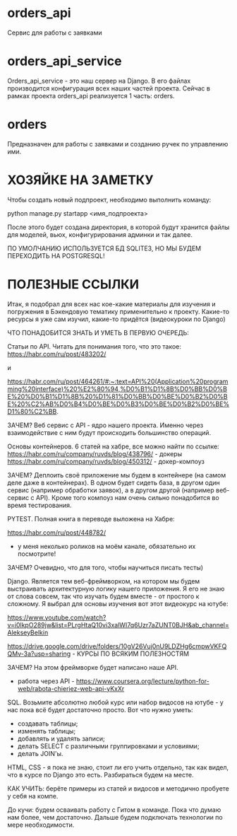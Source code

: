 # orders_api
Сервис для работы с заявками

# orders_api_service
Orders_api_service - это наш сервер на Django. В его файлах производится конфигурация всех наших частей
проекта. Сейчас в рамках проекта orders_api реализуется 1 часть: orders.

# orders
Предназначен для работы с заявками и созданию ручек по управлению ими.

# ХОЗЯЙКЕ НА ЗАМЕТКУ
Чтобы создать новый подпроект, необходимо выполнить команду: 

python manage.py startapp <имя_подпроекта>

После этого будет создана директория, в которой будут хранится файлы для моделей, 
вьюх, конфигурирования админки и так далее.

ПО УМОЛЧАНИЮ ИСПОЛЬЗУЕТСЯ БД SQLITE3, НО МЫ БУДЕМ ПЕРЕХОДИТЬ НА POSTGRESQL!

# ПОЛЕЗНЫЕ ССЫЛКИ

Итак, я подобрал для всех нас кое-какие материалы для изучения и погружения в Бэкендовую тематику применительно к 
проекту. Какие-то ресурсы я уже сам изучил, какие-то придётся (видеокуроки по Django)

ЧТО ПОНАДОБИТСЯ ЗНАТЬ И УМЕТЬ В ПЕРВУЮ ОЧЕРЕДЬ:

Статьи по API. Читать для понимания того, что это такое:
https://habr.com/ru/post/483202/

и

https://habr.com/ru/post/464261/#:~:text=API%20(Application%20programming%20interface)%20%E2%80%94,%D0%B1%D1%8B%D0%BB%D0%BE%20%D0%B1%D1%8B%20%D1%81%D0%BB%D0%BE%D0%B2%D0%BE%20%C2%AB%D0%B4%D0%BE%D0%B3%D0%BE%D0%B2%D0%BE%D1%80%C2%BB.

ЗАЧЕМ? Веб сервис с API - ядро нашего проекта. Именно через взаимодействие с ним будут происходить большинство операций.


Основы контейнеров. 6 статей на хабре, все можно найти по ссылке:
https://habr.com/ru/company/ruvds/blog/438796/ - докеры
https://habr.com/ru/company/ruvds/blog/450312/ - докер-компоуз

ЗАЧЕМ? Деплоить своё приложение мы будем в контейнере (на самом деле даже в контейнерах). 
В одном будет сидеть база, в другом один сервис (например обработки заявок), а в другом другой 
(например веб-сервис с API). Кроме того компоуз нам очень сильно понадобится во время тестирования.


PYTEST. Полная книга в переводе выложена на Хабре:

https://habr.com/ru/post/448782/

+ у меня неколько роликов на моём канале, обязательно их посмотрите!

ЗАЧЕМ? Очевидно, что для того, чтобы научиться писать тесты)

Django. Является тем веб-фреймворком, на котором мы будем выстраивать архитектурную логику нашего приложения. 
Я его не знаю от слова совсем, так что изучать будем вместе - от простого к сложному. Я выбрал для основы 
изучения вот этот видеокурс на ютубе:

https://www.youtube.com/watch?v=i0lkpO289jw&list=PLrgHtaQ10vi3xalWI7q6Uzr7aZUNT0BJH&ab_channel=AlekseyBelkin

https://drive.google.com/drive/folders/10gV26Vuj0nU9LDZHg6cmpwVKFQQMv-3a?usp=sharing - КУРСЫ ПО ВСЯКИМ ПОЛЕЗНОСТЯМ

ЗАЧЕМ? На этом фреймворке будет написано наше API.

- работа через API - https://www.coursera.org/lecture/python-for-web/rabota-chieriez-web-api-yKxXr

SQL. Возьмите абсолютно любой курс или набор видосов на ютубе - у нас пока всё будет достаточно просто. 
Вот что нужно уметь:

- создавать таблицы;
- изменять таблицы;
- добавлять и удалять записи;
- делать SELECT с различными группировками и условиями;
- делать JOIN'ы.

HTML, CSS - я пока не знаю, стоит ли его учить отдельно, так как видел, что в курсе по Django это есть. 
Разбираться будем на месте.

КАК УЧИТЬ: берёте примеры из статей и видосов и методично пробуете у себя на компе.

До кучи: будем осваивать работу с Гитом в команде. Пока что думаю нам более, чем достаточно. Дальше будем подключать
 технологии по мере необходимости.
